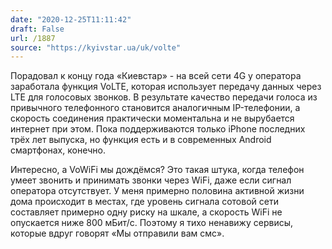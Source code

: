 ```yaml
---
date: "2020-12-25T11:11:42"
draft: False
url: /1887
source: "https://kyivstar.ua/uk/volte"
---
```


Порадовал к концу года «Киевстар» - на всей сети 4G у оператора заработала функция VoLTE, которая использует передачу данных через LTE для голосовых звонков. В результате качество передачи голоса из привычного телефонного становится аналогичным IP-телефонии, а скорость соединения практически моментальна и не вырубается интернет при этом. Пока поддерживаются только iPhone последних трёх лет выпуска, но функция есть и в современных Android смартфонах, конечно. 

Интересно, а VoWiFi мы дождёмся? Это такая штука, когда телефон умеет звонить и принимать звонки через WiFi, даже если сигнал оператора отсутствует. У меня примерно половина активной жизни дома происходит в местах, где уровень сигнала сотовой сети составляет примерно одну риску на шкале, а скорость WiFi не опускается ниже 800 мБит/с. Поэтому я тихо ненавижу сервисы, которые вдруг говорят «Мы отправили вам смс».
